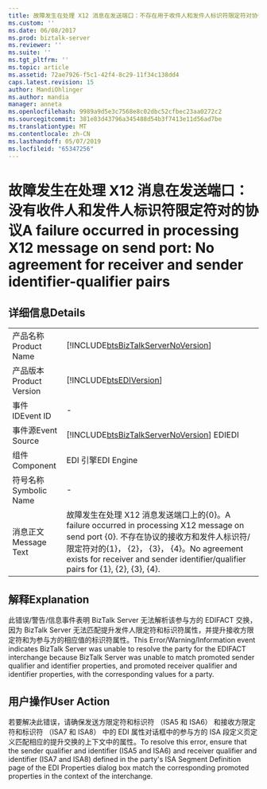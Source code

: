 ```yaml
---
title: 故障发生在处理 X12 消息在发送端口：不存在用于收件人和发件人标识符限定符对协议 |Microsoft Docs
ms.custom: ''
ms.date: 06/08/2017
ms.prod: biztalk-server
ms.reviewer: ''
ms.suite: ''
ms.tgt_pltfrm: ''
ms.topic: article
ms.assetid: 72ae7926-f5c1-42f4-8c29-11f34c138dd4
caps.latest.revision: 15
author: MandiOhlinger
ms.author: mandia
manager: anneta
ms.openlocfilehash: 9989a9d5e3c7568e8c02dbc52cfbec23aa0272c2
ms.sourcegitcommit: 381e83d43796a345488d54b3f7413e11d56ad7be
ms.translationtype: MT
ms.contentlocale: zh-CN
ms.lasthandoff: 05/07/2019
ms.locfileid: "65347256"
---
```

# <a name="a-failure-occurred-in-processing-x12-message-on-send-port-no-agreement-for-receiver-and-sender-identifier-qualifier-pairs"></a><span data-ttu-id="ce5a4-102">故障发生在处理 X12 消息在发送端口：没有收件人和发件人标识符限定符对的协议</span><span class="sxs-lookup"><span data-stu-id="ce5a4-102">A failure occurred in processing X12 message on send port: No agreement for receiver and sender identifier-qualifier pairs</span></span>
## <a name="details"></a><span data-ttu-id="ce5a4-103">详细信息</span><span class="sxs-lookup"><span data-stu-id="ce5a4-103">Details</span></span>  
  
|                 |                                                                                                                                                               |
|-----------------|---------------------------------------------------------------------------------------------------------------------------------------------------------------|
|  <span data-ttu-id="ce5a4-104">产品名称</span><span class="sxs-lookup"><span data-stu-id="ce5a4-104">Product Name</span></span>   |                                      [!INCLUDE[btsBizTalkServerNoVersion](../includes/btsbiztalkservernoversion-md.md)]                                       |
| <span data-ttu-id="ce5a4-105">产品版本</span><span class="sxs-lookup"><span data-stu-id="ce5a4-105">Product Version</span></span> |                                                  [!INCLUDE[btsEDIVersion](../includes/btsediversion-md.md)]                                                   |
|    <span data-ttu-id="ce5a4-106">事件 ID</span><span class="sxs-lookup"><span data-stu-id="ce5a4-106">Event ID</span></span>     |                                                                               -                                                                               |
|  <span data-ttu-id="ce5a4-107">事件源</span><span class="sxs-lookup"><span data-stu-id="ce5a4-107">Event Source</span></span>   |                                    [!INCLUDE[btsBizTalkServerNoVersion](../includes/btsbiztalkservernoversion-md.md)] <span data-ttu-id="ce5a4-108">EDI</span><span class="sxs-lookup"><span data-stu-id="ce5a4-108">EDI</span></span>                                     |
|    <span data-ttu-id="ce5a4-109">组件</span><span class="sxs-lookup"><span data-stu-id="ce5a4-109">Component</span></span>    |                                                                          <span data-ttu-id="ce5a4-110">EDI 引擎</span><span class="sxs-lookup"><span data-stu-id="ce5a4-110">EDI Engine</span></span>                                                                           |
|  <span data-ttu-id="ce5a4-111">符号名称</span><span class="sxs-lookup"><span data-stu-id="ce5a4-111">Symbolic Name</span></span>  |                                                                               -                                                                               |
|  <span data-ttu-id="ce5a4-112">消息正文</span><span class="sxs-lookup"><span data-stu-id="ce5a4-112">Message Text</span></span>   | <span data-ttu-id="ce5a4-113">故障发生在处理 X12 消息发送端口上的{0}。</span><span class="sxs-lookup"><span data-stu-id="ce5a4-113">A failure occurred in processing X12 message on send port {0}.</span></span> <span data-ttu-id="ce5a4-114">不存在协议的接收方和发件人标识符/限定符对的{1}， {2}， {3}， {4}。</span><span class="sxs-lookup"><span data-stu-id="ce5a4-114">No agreement exists for receiver and sender identifier/qualifier pairs for {1}, {2}, {3}, {4}.</span></span> |
  
## <a name="explanation"></a><span data-ttu-id="ce5a4-115">解释</span><span class="sxs-lookup"><span data-stu-id="ce5a4-115">Explanation</span></span>  
 <span data-ttu-id="ce5a4-116">此错误/警告/信息事件表明 BizTalk Server 无法解析该参与方的 EDIFACT 交换，因为 BizTalk Server 无法匹配提升发件人限定符和标识符属性，并提升接收方限定符和为参与方的相应值的标识符属性。</span><span class="sxs-lookup"><span data-stu-id="ce5a4-116">This Error/Warning/Information event indicates BizTalk Server was unable to resolve the party for the EDIFACT interchange because BizTalk Server was unable to match promoted sender qualifier and identifier properties, and promoted receiver qualifier and identifier properties, with the corresponding values for a party.</span></span>  
  
## <a name="user-action"></a><span data-ttu-id="ce5a4-117">用户操作</span><span class="sxs-lookup"><span data-stu-id="ce5a4-117">User Action</span></span>  
 <span data-ttu-id="ce5a4-118">若要解决此错误，请确保发送方限定符和标识符 （ISA5 和 ISA6） 和接收方限定符和标识符 （ISA7 和 ISA8） 中的 EDI 属性对话框中的参与方的 ISA 段定义页定义匹配相应的提升交换的上下文中的属性。</span><span class="sxs-lookup"><span data-stu-id="ce5a4-118">To resolve this error, ensure that the sender qualifier and identifier (ISA5 and ISA6) and receiver qualifier and identifier (ISA7 and ISA8) defined in the party's ISA Segment Definition page of the EDI Properties dialog box match the corresponding promoted properties in the context of the interchange.</span></span>